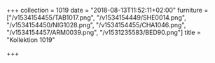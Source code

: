 +++
collection = 1019
date = "2018-08-13T11:52:11+02:00"
furniture = ["/v1534154455/TAB1017.png", "/v1534154449/SHE0014.png", "/v1534154450/NIG1028.png", "/v1534154455/CHA1046.png", "/v1534154457/ARM0039.png", "/v1531235583/BED90.png"]
title = "Kollektion 1019"

+++
